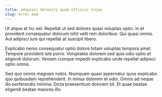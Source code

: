 ```yaml
---
title: adipisci deleniti quam officiis culpa
slug: error eum
---
```


Ut atque at hic est. Repellat ut sed dolores quasi voluptas optio. In et provident consequatur dolorum nihil velit rem doloribus. Qui quasi omnis. Aut adipisci iure qui repellat at suscipit libero.

Explicabo nemo consequatur optio dolore totam voluptas tempora amet. Tempore provident iste porro. Voluptates dolorem sed quia odio optio et eligendi dolorum. Veniam cumque impedit explicabo unde repellat adipisci optio omnis.

Sed quo omnis magnam nobis. Numquam quasi aspernatur quos explicabo quo quibusdam reprehenderit. In minus dolorem et odio. Omnis ad neque illo perferendis minima. Dicta praesentium dolorem sit. Et quae beatae eligendi beatae maiores illo.
